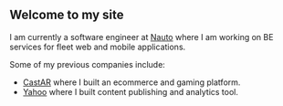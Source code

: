 ## Welcome to my site

I am currently a software engineer at [Nauto](https://www.nauto.com) where I am working on BE services for fleet web and mobile applications.

Some of my previous companies include:

* [CastAR](http://castar.com) where I built an ecommerce and gaming platform.
* [Yahoo](https://yahoo.com) where I built content publishing and analytics tool.
